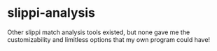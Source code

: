 # slippi-analysis
Other slippi match analysis tools existed, but none gave me the customizability and limitless options that my own program could have!
